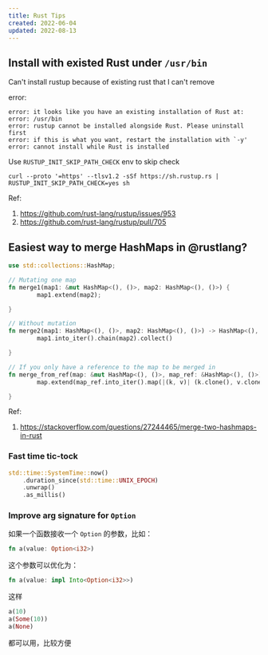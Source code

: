 ```yaml
---
title: Rust Tips
created: 2022-06-04
updated: 2022-08-13
---
```


## Install with existed Rust under `/usr/bin`

Can't install rustup because of existing rust that I can't remove

error:

```
error: it looks like you have an existing installation of Rust at:
error: /usr/bin
error: rustup cannot be installed alongside Rust. Please uninstall first
error: if this is what you want, restart the installation with `-y'
error: cannot install while Rust is installed
```

Use `RUSTUP_INIT_SKIP_PATH_CHECK` env to skip check

    curl --proto '=https' --tlsv1.2 -sSf https://sh.rustup.rs | RUSTUP_INIT_SKIP_PATH_CHECK=yes sh

Ref:

1. https://github.com/rust-lang/rustup/issues/953
2. https://github.com/rust-lang/rustup/pull/705

## Easiest way to merge HashMaps in @rustlang?

```rust
use std::collections::HashMap;

// Mutating one map
fn merge1(map1: &mut HashMap<(), ()>, map2: HashMap<(), ()>) {
        map1.extend(map2);

}

// Without mutation
fn merge2(map1: HashMap<(), ()>, map2: HashMap<(), ()>) -> HashMap<(), ()> {
        map1.into_iter().chain(map2).collect()

}

// If you only have a reference to the map to be merged in
fn merge_from_ref(map: &mut HashMap<(), ()>, map_ref: &HashMap<(), ()>) {
        map.extend(map_ref.into_iter().map(|(k, v)| (k.clone(), v.clone())));

}
```

Ref:

1. https://stackoverflow.com/questions/27244465/merge-two-hashmaps-in-rust

### Fast time tic-tock

```rust
std::time::SystemTime::now()
    .duration_since(std::time::UNIX_EPOCH)
    .unwrap()
    .as_millis()
```

### Improve arg signature for `Option`

如果一个函数接收一个 `Option` 的参数，比如：

```rust
fn a(value: Option<i32>)
```

这个参数可以优化为：

```rust
fn a(value: impl Into<Option<i32>>)
```

这样

```rust
a(10)
a(Some(10))
a(None)
```

都可以用，比较方便
